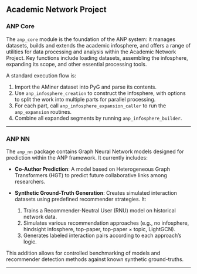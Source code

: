 ## Academic Network Project

### ANP Core

The `anp_core` module is the foundation of the ANP system: it manages datasets, builds and extends the academic infosphere, and offers a range of utilities for data processing and analysis within the Academic Network Project. Key functions include loading datasets, assembling the infosphere, expanding its scope, and other essential processing tools.

A standard execution flow is:

1. Import the AMiner dataset into PyG and parse its contents.
2. Use `anp_infosphere_creation` to construct the infosphere, with options to split the work into multiple parts for parallel processing.
3. For each part, call `anp_infosphere_expansion_caller` to run the `anp_expansion` routines.
4. Combine all expanded segments by running `anp_infosphere_builder`.

---

### ANP NN

The `anp_nn` package contains Graph Neural Network models designed for prediction within the ANP framework. It currently includes:

* **Co-Author Prediction**: A model based on Heterogeneous Graph Transformers (HGT) to predict future collaborative links among researchers.

* **Synthetic Ground-Truth Generation**: Creates simulated interaction datasets using predefined recommender strategies. It:

  1. Trains a Recommender-Neutral User (RNU) model on historical network data.
  2. Simulates various recommendation approaches (e.g., no infosphere, hindsight infosphere, top-paper, top-paper × topic, LightGCN).
  3. Generates labeled interaction pairs according to each approach’s logic.

This addition allows for controlled benchmarking of models and recommender detection methods against known synthetic ground-truths.

---

